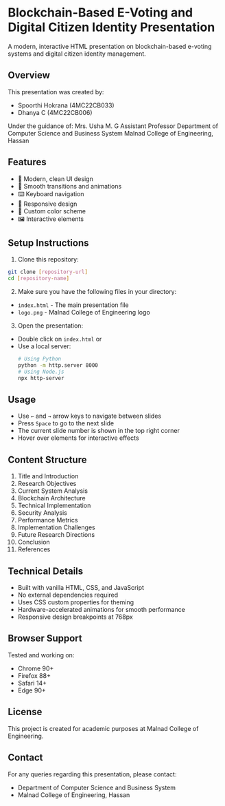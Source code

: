 # Blockchain-Based E-Voting and Digital Citizen Identity Presentation

A modern, interactive HTML presentation on blockchain-based e-voting systems and digital citizen identity management.

## Overview

This presentation was created by:
- Spoorthi Hokrana (4MC22CB033)
- Dhanya C (4MC22CB006)

Under the guidance of:
Mrs. Usha M. G
Assistant Professor
Department of Computer Science and Business System
Malnad College of Engineering, Hassan

## Features

- 🎯 Modern, clean UI design
- 🎨 Smooth transitions and animations
- ⌨️ Keyboard navigation
- 📱 Responsive design
- 🎨 Custom color scheme
- 🖼️ Interactive elements

## Setup Instructions

1. Clone this repository:
```bash
git clone [repository-url]
cd [repository-name]
```

2. Make sure you have the following files in your directory:
- `index.html` - The main presentation file
- `logo.png` - Malnad College of Engineering logo

3. Open the presentation:
- Double click on `index.html` or
- Use a local server:
  ```bash
  # Using Python
  python -m http.server 8000
  # Using Node.js
  npx http-server
  ```

## Usage

- Use `←` and `→` arrow keys to navigate between slides
- Press `Space` to go to the next slide
- The current slide number is shown in the top right corner
- Hover over elements for interactive effects

## Content Structure

1. Title and Introduction
2. Research Objectives
3. Current System Analysis
4. Blockchain Architecture
5. Technical Implementation
6. Security Analysis
7. Performance Metrics
8. Implementation Challenges
9. Future Research Directions
10. Conclusion
11. References

## Technical Details

- Built with vanilla HTML, CSS, and JavaScript
- No external dependencies required
- Uses CSS custom properties for theming
- Hardware-accelerated animations for smooth performance
- Responsive design breakpoints at 768px

## Browser Support

Tested and working on:
- Chrome 90+
- Firefox 88+
- Safari 14+
- Edge 90+

## License

This project is created for academic purposes at Malnad College of Engineering.

## Contact

For any queries regarding this presentation, please contact:
- Department of Computer Science and Business System
- Malnad College of Engineering, Hassan 